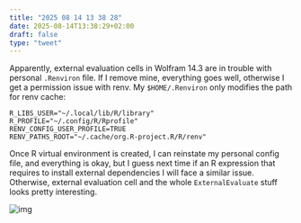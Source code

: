 ```yaml
---
title: "2025 08 14 13 38 28"
date: 2025-08-14T13:38:29+02:00
draft: false
type: "tweet"
---
```

Apparently, external evaluation cells in Wolfram 14.3 are in trouble with personal `.Renviron` file. If I remove mine, everything goes well, otherwise I get a permission issue with renv. My `$HOME/.Renviron` only modifies the path for renv cache:

```shell
R_LIBS_USER="~/.local/lib/R/library"
R_PROFILE="~/.config/R/Rprofile"
RENV_CONFIG_USER_PROFILE=TRUE
RENV_PATHS_ROOT="~/.cache/org.R-project.R/R/renv"
```

Once R virtual environment is created, I can reinstate my personal config file, and everything is okay, but I guess next time if an R expression that requires to install external dependencies I will face a similar issue. Otherwise, external evaluation cell and the whole `ExternalEvaluate` stuff looks pretty interesting.

![img](/img/2025-08-14-13-40-05.png)
